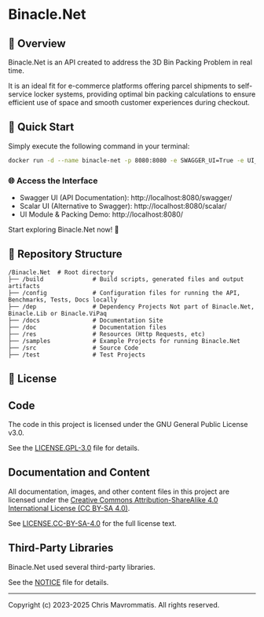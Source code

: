 ﻿# Binacle.Net

## 📝 Overview
Binacle.Net is an API created to address the 3D Bin Packing Problem in real time.

It is an ideal fit for e-commerce platforms offering parcel shipments to self-service locker systems,
providing optimal bin packing calculations to ensure efficient use of space and smooth customer experiences during checkout.

## 🚀 Quick Start
Simply execute the following command in your terminal:

```bash
docker run -d --name binacle-net -p 8080:8080 -e SWAGGER_UI=True -e UI_MODULE=True -e SCALAR_UI=True binacle/binacle-net:latest
```
### 🌐 Access the Interface
- Swagger UI (API Documentation): http://localhost:8080/swagger/
- Scalar UI (Alternative to Swagger): http://localhost:8080/scalar/
- UI Module & Packing Demo: http://localhost:8080/

Start exploring Binacle.Net now! 🚀

## 📂 Repository Structure

```text
/Binacle.Net  # Root directory
├── /build              # Build scripts, generated files and output artifacts
├── /config             # Configuration files for running the API, Benchmarks, Tests, Docs locally
├── /dep                # Dependency Projects Not part of Binacle.Net, Binacle.Lib or Binacle.ViPaq
├── /docs               # Documentation Site
├── /doc                # Documentation files
├── /res                # Resources (Http Requests, etc)
├── /samples            # Example Projects for running Binacle.Net 
├── /src                # Source Code
├── /test               # Test Projects
```

## 📄 License

## Code
The code in this project is licensed under the GNU General Public License v3.0. <br/>

See the [LICENSE.GPL-3.0](LICENSE.GPL-3.0) file for details.

## Documentation and Content
All documentation, images, and other content files in this project are licensed under the
[Creative Commons Attribution-ShareAlike 4.0 International License (CC BY-SA 4.0)](https://creativecommons.org/licenses/by-sa/4.0/).

See [LICENSE.CC-BY-SA-4.0](LICENSE.CC-BY-SA-4.0) for the full license text.

## Third-Party Libraries
Binacle.Net used several third-party libraries. 

See the [NOTICE](NOTICE) file for details.

---

Copyright (c) 2023-2025 Chris Mavrommatis. All rights reserved.
